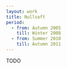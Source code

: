 ```yaml
--- 
layout: work
title: Nullsoft
period:
  - from: Autumn 2005
    till: Winter 2008
  - from: Summer 2010
    till: Autumn 2011
---
```


TODO
